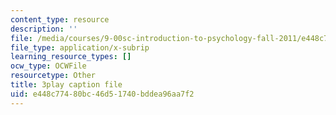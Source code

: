 ```yaml
---
content_type: resource
description: ''
file: /media/courses/9-00sc-introduction-to-psychology-fall-2011/e448c77480bc46d51740bddea96aa7f2_2fbrl6WoIyo.srt
file_type: application/x-subrip
learning_resource_types: []
ocw_type: OCWFile
resourcetype: Other
title: 3play caption file
uid: e448c774-80bc-46d5-1740-bddea96aa7f2
---
```

